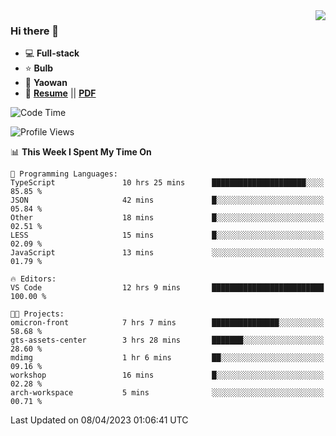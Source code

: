 <img align="right" src="https://github-readme-stats.vercel.app/api?username=LolipopJ&show_icons=true&count_private=true&hide_title=true&include_all_commits=true&theme=vue">

### Hi there 👋

- :computer: **Full-stack**
- :star: **Bulb**
- :pill: **Yaowan**
- :milky_way: [**Resume**](https://lolipopj.github.io/resume/) || [**PDF**](https://cdn.jsdelivr.net/gh/lolipopj/resume/export/resume-en.pdf)

<!--START_SECTION:waka-->
![Code Time](http://img.shields.io/badge/Code%20Time-1%2C122%20hrs%2052%20mins-blue)

![Profile Views](http://img.shields.io/badge/Profile%20Views-0-blue)

📊 **This Week I Spent My Time On** 

```text
💬 Programming Languages: 
TypeScript               10 hrs 25 mins      █████████████████████░░░░   85.85 % 
JSON                     42 mins             █░░░░░░░░░░░░░░░░░░░░░░░░   05.84 % 
Other                    18 mins             █░░░░░░░░░░░░░░░░░░░░░░░░   02.51 % 
LESS                     15 mins             █░░░░░░░░░░░░░░░░░░░░░░░░   02.09 % 
JavaScript               13 mins             ░░░░░░░░░░░░░░░░░░░░░░░░░   01.79 % 

🔥 Editors: 
VS Code                  12 hrs 9 mins       █████████████████████████   100.00 % 

🐱‍💻 Projects: 
omicron-front            7 hrs 7 mins        ███████████████░░░░░░░░░░   58.68 % 
gts-assets-center        3 hrs 28 mins       ███████░░░░░░░░░░░░░░░░░░   28.60 % 
mdimg                    1 hr 6 mins         ██░░░░░░░░░░░░░░░░░░░░░░░   09.16 % 
workshop                 16 mins             █░░░░░░░░░░░░░░░░░░░░░░░░   02.28 % 
arch-workspace           5 mins              ░░░░░░░░░░░░░░░░░░░░░░░░░   00.71 % 
```


 Last Updated on 08/04/2023 01:06:41 UTC
<!--END_SECTION:waka-->
